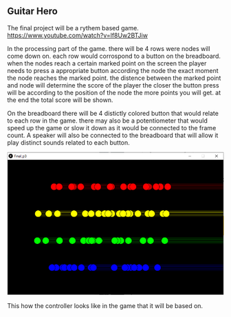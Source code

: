 ## Guitar Hero

The final project will be a rythem based game. https://www.youtube.com/watch?v=lf8Uw2BTJiw

In the processing part of the game. there will be 4 rows were nodes will come down on. each row would corrospond to a button on the breadboard. when the nodes reach a certain marked point on the screen the player needs to press a appropriate button according the node the exact moment the node reaches the marked point. the distence between the marked point and node will determine the score of the player the closer the button press will be according to the position of the node the more points you will get. at the end the total score will be shown.

On the breadboard there will be 4 distictly colored button that would relate to each row in the game. there may also be a potentiometer that would speed up the game or slow it down as it would be connected to the frame count. A speaker will also be connected to the breadboard that will allow it play distinct sounds related to each button.


![](pic1.png)

This how the controller looks like in the game that it will be based on.


